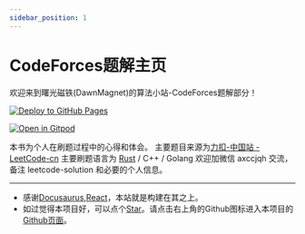 ```yaml
---
sidebar_position: 1
---
```


# CodeForces题解主页

欢迎来到曙光磁铁(DawnMagnet)的算法小站-CodeForces题解部分！

[![Deploy to GitHub Pages](https://github.com/DawnMagnet/algorithm-station/actions/workflows/deploy.yml/badge.svg)](https://github.com/DawnMagnet/algorithm-station/actions/workflows/deploy.yml)

[![Open in Gitpod](https://gitpod.io/button/open-in-gitpod.svg)](https://gitpod.io/#https://github.com/DawnMagnet/algorithm-station)

本书为个人在刷题过程中的心得和体会。
主要题目来源为[力扣-中国站 - LeetCode-cn](https://www.leetcode-cn.com)
主要刷题语言为 [Rust](https://www.rust-lang.org/) / C++ / Golang
欢迎加微信 axccjqh 交流，备注 leetcode-solution 和必要的个人信息。

---

[//]: #

- 感谢[Docusaurus](https://docusaurus.io/),[React](https://reactjs.org/)，本站就是构建在其之上。
- 如过觉得本项目好，可以点个[Star](https://github.com/DawnMagnet/algorithm-station)。请点击右上角的Github图标进入本项目的[Github页面](https://github.com/DawnMagnet/algorithm-station)。

